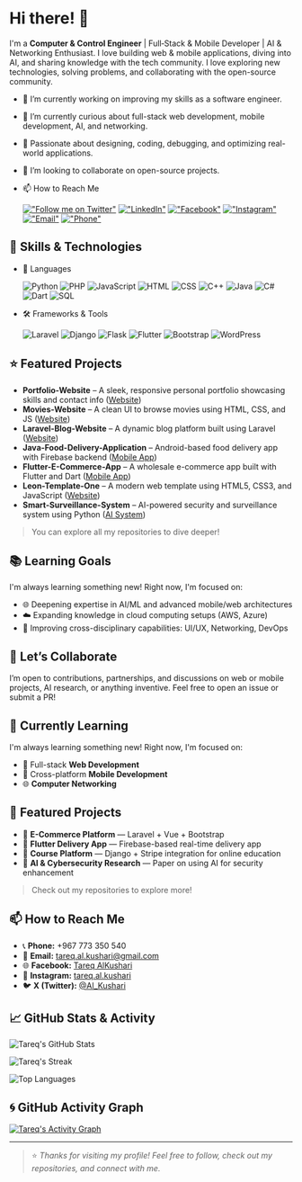 # Hi there! 👋

I'm a **Computer & Control Engineer** | Full‑Stack & Mobile Developer | AI & Networking Enthusiast.
I love building web & mobile applications, diving into AI, and sharing knowledge with the tech community. I love exploring new technologies, solving problems, and collaborating with the open-source community. 

- 🔭 I’m currently working on improving my skills as a software engineer.
- 🌱 I’m currently curious about full-stack web development, mobile development, AI, and networking.
- 🔧 Passionate about designing, coding, debugging, and optimizing real-world applications.
- 👯 I’m looking to collaborate on open-source projects.
- 📫 How to Reach Me

	[!["Follow me on Twitter"](https://img.shields.io/twitter/follow/Al_Kushari?label=Follow%20me)](https://x.com/Al_Kushari?t=gU61bcmlDbtf3KV4kqGULA&s=09)
[!["LinkedIn"](https://img.shields.io/badge/LinkedIn-0A66C2?style=flat&logo=linkedin&logoColor=white)](https://www.linkedin.com/in/tareq-al-kushari/)
[!["Facebook"](https://img.shields.io/badge/Facebook-1877F2?style=flat&logo=facebook&logoColor=white)](https://www.facebook.com/profile.php?id=61562736475116)
[!["Instagram"](https://img.shields.io/badge/Instagram-E4405F?style=flat&logo=instagram&logoColor=white)](https://www.instagram.com/tareq.al.kushari?igsh=MTBhZjRuYnFoMWw1YQ==)
[!["Email"](https://img.shields.io/badge/Email-tareq.al.kushari%40gmail.com-red?style=flat&logo=gmail)](mailto:tareq.al.kushari@gmail.com)
[!["Phone"](https://img.shields.io/badge/Phone-%2B967%20773%20350%20540-darkgreen?style=flat&logo=phone&logoColor=white)](tel:+967773350540)

## 🔧 Skills & Technologies

- 🧠 Languages

	![Python](https://img.shields.io/badge/Python-3776AB?style=flat-square&logo=python&logoColor=white)
![PHP](https://img.shields.io/badge/PHP-777BB4?style=flat-square&logo=php&logoColor=white)
![JavaScript](https://img.shields.io/badge/JavaScript-F7DF1E?style=flat-square&logo=javascript&logoColor=black)
![HTML](https://img.shields.io/badge/HTML5-E34F26?style=flat-square&logo=html5&logoColor=white)
![CSS](https://img.shields.io/badge/CSS3-1572B6?style=flat-square&logo=css3&logoColor=white)
![C++](https://img.shields.io/badge/C++-00599C?style=flat-square&logo=c%2B%2B&logoColor=white)
![Java](https://img.shields.io/badge/Java-007396?style=flat-square&logo=java&logoColor=white)
![C#](https://img.shields.io/badge/C%23-239120?style=flat-square&logo=c-sharp&logoColor=white)
![Dart](https://img.shields.io/badge/Dart-0175C2?style=flat-square&logo=dart&logoColor=white)
![SQL](https://img.shields.io/badge/SQL-003B57?style=flat-square&logo=mysql&logoColor=white)

- 🛠 Frameworks & Tools

	![Laravel](https://img.shields.io/badge/Laravel-F55247?style=flat-square&logo=laravel&logoColor=white)
![Django](https://img.shields.io/badge/Django-092E20?style=flat-square&logo=django&logoColor=white)
![Flask](https://img.shields.io/badge/Flask-000000?style=flat-square&logo=flask&logoColor=white)
![Flutter](https://img.shields.io/badge/Flutter-02569B?style=flat-square&logo=flutter&logoColor=white)
![Bootstrap](https://img.shields.io/badge/Bootstrap-7952B3?style=flat-square&logo=bootstrap&logoColor=white)
![WordPress](https://img.shields.io/badge/WordPress-21759B?style=flat-square&logo=wordpress&logoColor=white)

## ⭐ Featured Projects

* **Portfolio-Website** – A sleek, responsive personal portfolio showcasing skills and contact info ([Website](https://tareqalkushari.github.io/Portfolio-Website/))
* **Movies-Website** – A clean UI to browse movies using HTML, CSS, and JS ([Website](https://tareqalkushari.github.io/Movies-Website/))
* **Laravel-Blog-Website** – A dynamic blog platform built using Laravel ([Website](https://tareqalkushari.github.io/Laravel-Blog-Website/))
* **Java-Food-Delivery-Application** – Android-based food delivery app with Firebase backend ([Mobile App](https://tareqalkushari.github.io/Java-Food-Delivery-Application))
* **Flutter-E-Commerce-App** – A wholesale e-commerce app built with Flutter and Dart ([Mobile App](https://tareqalkushari.github.io/Flutter-E-Commerce-App/))
* **Leon-Template-One** – A modern web template using HTML5, CSS3, and JavaScript ([Website](https://tareqalkushari.github.io/Leon-Template-One-Using-HTML-CSS-and-JavaScript/))
* **Smart-Surveillance-System** – AI-powered security and surveillance system using Python ([AI System](https://tareqalkushari.github.io/Smart-Surveillance-System/))

> You can explore all my repositories to dive deeper!

## 📚 Learning Goals

I'm always learning something new! Right now, I'm focused on:
* 🌐 Deepening expertise in AI/ML and advanced mobile/web architectures
* ☁️ Expanding knowledge in cloud computing setups (AWS, Azure)
* 🔄 Improving cross-disciplinary capabilities: UI/UX, Networking, DevOps

## 🤝 Let’s Collaborate

I’m open to contributions, partnerships, and discussions on web or mobile projects, AI research, or anything inventive.
Feel free to open an issue or submit a PR!


## 🌱 Currently Learning

I'm always learning something new! Right now, I'm focused on:
- 🔧 Full-stack **Web Development**
- 📲 Cross-platform **Mobile Development**
- 🌐 **Computer Networking**

## 🧪 Featured Projects

- 🔹 **E-Commerce Platform** — Laravel + Vue + Bootstrap  
- 🔹 **Flutter Delivery App** — Firebase-based real-time delivery app  
- 🔹 **Course Platform** — Django + Stripe integration for online education  
- 🔹 **AI & Cybersecurity Research** — Paper on using AI for security enhancement

> Check out my repositories to explore more!

## 📫 How to Reach Me

- 📞 **Phone:** +967 773 350 540  
- 📧 **Email:** [tareq.al.kushari@gmail.com](mailto:tareq.al.kushari@gmail.com)  
- 🌐 **Facebook:** [Tareq AlKushari](https://www.facebook.com/profile.php?id=61562736475116&mibextid=ZbWKwL)
- 📸 **Instagram:** [tareq.al.kushari](https://www.instagram.com/tareq.al.kushari?igsh=MTBhZjRuYnFoMWw1YQ==)
- 🐦 **X (Twitter):** [@Al_Kushari](https://x.com/Al_Kushari?t=gU61bcmlDbtf3KV4kqGULA&s=09)

## 📈 GitHub Stats & Activity

![Tareq's GitHub Stats](https://github-readme-stats.vercel.app/api?username=TareqAlKushari&show_icons=true&theme=radical&hide_title=true)

![Tareq's Streak](https://github-readme-streak-stats.herokuapp.com?user=TareqAlKushari&theme=radical&date_format=M%20j%5B%2C%20Y%5D)

![Top Languages](https://github-readme-stats.vercel.app/api/top-langs/?username=TareqAlKushari&layout=compact&theme=radical)

## 🌀 GitHub Activity Graph

[![Tareq's Activity Graph](https://github-readme-activity-graph.vercel.app/graph?username=TareqAlKushari&theme=react-dark)](https://github.com/TareqAlKushari)

---

> ⭐️ *Thanks for visiting my profile! Feel free to follow, check out my repositories, and connect with me.*
